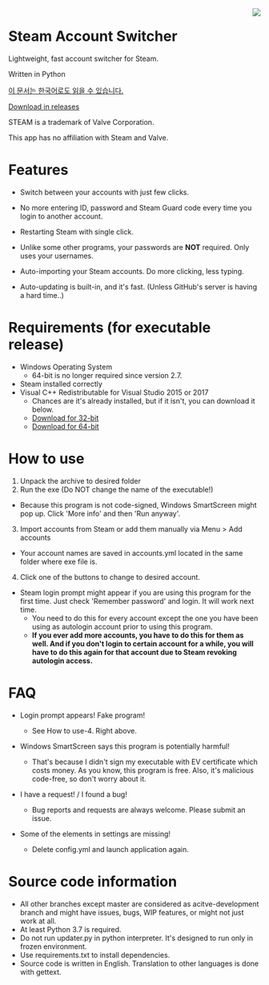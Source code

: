 <img align="right" src="https://user-images.githubusercontent.com/22590718/111099604-3750fb80-8589-11eb-90be-bfbef898acdf.PNG">

# Steam Account Switcher
Lightweight, fast account switcher for Steam.

Written in Python

[이 문서는 한국어로도 읽을 수 있습니다.](https://github.com/sw2719/steam-account-switcher/blob/master/README_ko.md)

[Download in releases](https://github.com/sw2719/steam-account-switcher/releases)

STEAM is a trademark of Valve Corporation.

This app has no affiliation with Steam and Valve.

# Features
* Switch between your accounts with just few clicks.

* No more entering ID, password and Steam Guard code every time you login to another account.

* Restarting Steam with single click.

* Unlike some other programs, your passwords are **NOT** required. Only uses your usernames.

* Auto-importing your Steam accounts. Do more clicking, less typing.

* Auto-updating is built-in, and it's fast. (Unless GitHub's server is having a hard time..)

# Requirements (for executable release)
* Windows Operating System
  - 64-bit is no longer required since version 2.7.
* Steam installed correctly
* Visual C++ Redistributable for Visual Studio 2015 or 2017
  - Chances are it's already installed, but if it isn't, you can download it below.
  - [Download for 32-bit](https://aka.ms/vs/16/release/vc_redist.x32.exe)
  - [Download for 64-bit](https://aka.ms/vs/16/release/vc_redist.x64.exe)

# How to use
1. Unpack the archive to desired folder
2. Run the exe (Do NOT change the name of the executable!)
* Because this program is not code-signed, Windows SmartScreen might pop up. Click 'More info' and then 'Run anyway'.
 
3. Import accounts from Steam or add them manually via Menu > Add accounts
* Your account names are saved in accounts.yml located in the same folder where exe file is.

4. Click one of the buttons to change to desired account.
* Steam login prompt might appear if you are using this program for the first time. Just check 'Remember password' and login. It will work next time. 
  - You need to do this for every account except the one you have been using as autologin account prior to using this program.
  - **If you ever add more accounts, you have to do this for them as well. And if you don't login to certain account for a while, you will have to do this again for that account due to Steam revoking autologin access.**

# FAQ
* Login prompt appears! Fake program!
  - See How to use-4. Right above.

* Windows SmartScreen says this program is potentially harmful!
  - That's because I didn't sign my executable with EV certificate which costs money. As you know, this program is free. Also, it's malicious code-free, so don't worry about it.

* I have a request! / I found a bug!
  - Bug reports and requests are always welcome. Please submit an issue.

* Some of the elements in settings are missing!
  - Delete config.yml and launch application again.

# Source code information
* All other branches except master are considered as acitve-development branch and might have issues, bugs, WIP features, or might not just work at all.
* At least Python 3.7 is required.
* Do not run updater.py in python interpreter. It's designed to run only in frozen environment.
* Use requirements.txt to install dependencies.
* Source code is written in English. Translation to other languages is done with gettext.
